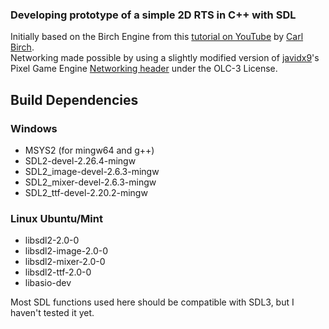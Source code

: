 ### Developing prototype of a simple 2D RTS in C++ with SDL

Initially based on the Birch Engine from this [tutorial on YouTube](https://www.youtube.com/watch?v=QQzAHcojEKg&list=PLhfAbcv9cehhkG7ZQK0nfIGJC_C-wSLrx) by [Carl Birch](https://www.youtube.com/@CarlBirch).  
Networking made possible by using a slightly modified version of [javidx9](https://github.com/OneLoneCoder)'s Pixel Game Engine [Networking header](https://github.com/OneLoneCoder/Javidx9/blob/master/PixelGameEngine/BiggerProjects/Networking/Parts3%264/olcPGEX_Network.h) under the OLC-3 License.

## Build Dependencies
### Windows
* MSYS2 (for mingw64 and g++)
* SDL2-devel-2.26.4-mingw
* SDL2_image-devel-2.6.3-mingw
* SDL2_mixer-devel-2.6.3-mingw
* SDL2_ttf-devel-2.20.2-mingw
### Linux Ubuntu/Mint
* libsdl2-2.0-0
* libsdl2-image-2.0-0
* libsdl2-mixer-2.0-0
* libsdl2-ttf-2.0-0
* libasio-dev

Most SDL functions used here should be compatible with SDL3, but I haven't tested it yet.
